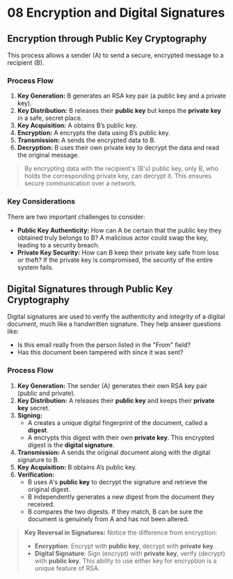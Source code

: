 # 08 Encryption and Digital Signatures

## Encryption through Public Key Cryptography
This process allows a sender (A) to send a secure, encrypted message to a recipient (B).
### Process Flow
1.  **Key Generation:** B generates an RSA key pair (a public key and a private key).
2.  **Key Distribution:** B releases their **public key** but keeps the **private key** in a safe, secret place.
3.  **Key Acquisition:** A obtains B’s public key.
4.  **Encryption:** A encrypts the data using B’s public key.
5.  **Transmission:** A sends the encrypted data to B.
6.  **Decryption:** B uses their own private key to decrypt the data and read the original message.

> By encrypting data with the recipient's (B's) public key, only B, who holds the corresponding private key, can decrypt it. This ensures secure communication over a network.

### Key Considerations
There are two important challenges to consider:
-   **Public Key Authenticity:** How can A be certain that the public key they obtained truly belongs to B? A malicious actor could swap the key, leading to a security breach.
-   **Private Key Security:** How can B keep their private key safe from loss or theft? If the private key is compromised, the security of the entire system fails.

## Digital Signatures through Public Key Cryptography
Digital signatures are used to verify the authenticity and integrity of a digital document, much like a handwritten signature. They help answer questions like:
-   Is this email really from the person listed in the "From" field?
-   Has this document been tampered with since it was sent?
### Process Flow
1.  **Key Generation:** The sender (A) generates their own RSA key pair (public and private).
2.  **Key Distribution:** A releases their **public key** and keeps their **private key** secret.
3.  **Signing:**
    - A creates a unique digital fingerprint of the document, called a **digest**.
    - A encrypts this digest with their own **private key**. This encrypted digest is the **digital signature**.
4.  **Transmission:** A sends the original document along with the digital signature to B.
5.  **Key Acquisition:** B obtains A’s public key.
6.  **Verification:**
    - B uses A's **public key** to decrypt the signature and retrieve the original digest.
    - B independently generates a new digest from the document they received.
    - B compares the two digests. If they match, B can be sure the document is genuinely from A and has not been altered.

> **Key Reversal in Signatures:**
> Notice the difference from encryption:
> - **Encryption**: Encrypt with **public key**, decrypt with **private key**.
> - **Digital Signature**: Sign (encrypt) with **private key**, verify (decrypt) with **public key**.
> This ability to use either key for encryption is a unique feature of RSA.
